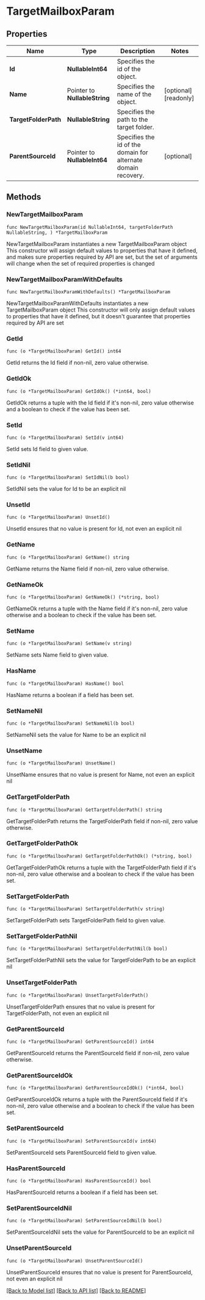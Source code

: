 # TargetMailboxParam

## Properties

Name | Type | Description | Notes
------------ | ------------- | ------------- | -------------
**Id** | **NullableInt64** | Specifies the id of the object. | 
**Name** | Pointer to **NullableString** | Specifies the name of the object. | [optional] [readonly] 
**TargetFolderPath** | **NullableString** | Specifies the path to the target folder. | 
**ParentSourceId** | Pointer to **NullableInt64** | Specifies the id of the domain for alternate domain recovery. | [optional] 

## Methods

### NewTargetMailboxParam

`func NewTargetMailboxParam(id NullableInt64, targetFolderPath NullableString, ) *TargetMailboxParam`

NewTargetMailboxParam instantiates a new TargetMailboxParam object
This constructor will assign default values to properties that have it defined,
and makes sure properties required by API are set, but the set of arguments
will change when the set of required properties is changed

### NewTargetMailboxParamWithDefaults

`func NewTargetMailboxParamWithDefaults() *TargetMailboxParam`

NewTargetMailboxParamWithDefaults instantiates a new TargetMailboxParam object
This constructor will only assign default values to properties that have it defined,
but it doesn't guarantee that properties required by API are set

### GetId

`func (o *TargetMailboxParam) GetId() int64`

GetId returns the Id field if non-nil, zero value otherwise.

### GetIdOk

`func (o *TargetMailboxParam) GetIdOk() (*int64, bool)`

GetIdOk returns a tuple with the Id field if it's non-nil, zero value otherwise
and a boolean to check if the value has been set.

### SetId

`func (o *TargetMailboxParam) SetId(v int64)`

SetId sets Id field to given value.


### SetIdNil

`func (o *TargetMailboxParam) SetIdNil(b bool)`

 SetIdNil sets the value for Id to be an explicit nil

### UnsetId
`func (o *TargetMailboxParam) UnsetId()`

UnsetId ensures that no value is present for Id, not even an explicit nil
### GetName

`func (o *TargetMailboxParam) GetName() string`

GetName returns the Name field if non-nil, zero value otherwise.

### GetNameOk

`func (o *TargetMailboxParam) GetNameOk() (*string, bool)`

GetNameOk returns a tuple with the Name field if it's non-nil, zero value otherwise
and a boolean to check if the value has been set.

### SetName

`func (o *TargetMailboxParam) SetName(v string)`

SetName sets Name field to given value.

### HasName

`func (o *TargetMailboxParam) HasName() bool`

HasName returns a boolean if a field has been set.

### SetNameNil

`func (o *TargetMailboxParam) SetNameNil(b bool)`

 SetNameNil sets the value for Name to be an explicit nil

### UnsetName
`func (o *TargetMailboxParam) UnsetName()`

UnsetName ensures that no value is present for Name, not even an explicit nil
### GetTargetFolderPath

`func (o *TargetMailboxParam) GetTargetFolderPath() string`

GetTargetFolderPath returns the TargetFolderPath field if non-nil, zero value otherwise.

### GetTargetFolderPathOk

`func (o *TargetMailboxParam) GetTargetFolderPathOk() (*string, bool)`

GetTargetFolderPathOk returns a tuple with the TargetFolderPath field if it's non-nil, zero value otherwise
and a boolean to check if the value has been set.

### SetTargetFolderPath

`func (o *TargetMailboxParam) SetTargetFolderPath(v string)`

SetTargetFolderPath sets TargetFolderPath field to given value.


### SetTargetFolderPathNil

`func (o *TargetMailboxParam) SetTargetFolderPathNil(b bool)`

 SetTargetFolderPathNil sets the value for TargetFolderPath to be an explicit nil

### UnsetTargetFolderPath
`func (o *TargetMailboxParam) UnsetTargetFolderPath()`

UnsetTargetFolderPath ensures that no value is present for TargetFolderPath, not even an explicit nil
### GetParentSourceId

`func (o *TargetMailboxParam) GetParentSourceId() int64`

GetParentSourceId returns the ParentSourceId field if non-nil, zero value otherwise.

### GetParentSourceIdOk

`func (o *TargetMailboxParam) GetParentSourceIdOk() (*int64, bool)`

GetParentSourceIdOk returns a tuple with the ParentSourceId field if it's non-nil, zero value otherwise
and a boolean to check if the value has been set.

### SetParentSourceId

`func (o *TargetMailboxParam) SetParentSourceId(v int64)`

SetParentSourceId sets ParentSourceId field to given value.

### HasParentSourceId

`func (o *TargetMailboxParam) HasParentSourceId() bool`

HasParentSourceId returns a boolean if a field has been set.

### SetParentSourceIdNil

`func (o *TargetMailboxParam) SetParentSourceIdNil(b bool)`

 SetParentSourceIdNil sets the value for ParentSourceId to be an explicit nil

### UnsetParentSourceId
`func (o *TargetMailboxParam) UnsetParentSourceId()`

UnsetParentSourceId ensures that no value is present for ParentSourceId, not even an explicit nil

[[Back to Model list]](../README.md#documentation-for-models) [[Back to API list]](../README.md#documentation-for-api-endpoints) [[Back to README]](../README.md)



